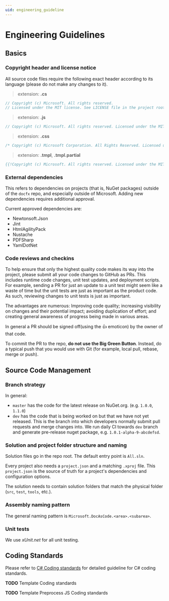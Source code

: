 ```yaml
---
uid: engineering_guideline
---
```


Engineering Guidelines
=====================

Basics
---------------------

### Copyright header and license notice
All source code files require the following exact header according to its language (please do not make any changes to it).

> extension: **.cs**
>
```csharp
// Copyright (c) Microsoft. All rights reserved.
// Licensed under the MIT license. See LICENSE file in the project root for full license information.
```

> extension: **.js**
>
```js
// Copyright (c) Microsoft. All rights reserved. Licensed under the MIT license. See LICENSE file in the project root for full license information.
```

> extension: **.css**
>
```css
/* Copyright (c) Microsoft Corporation. All Rights Reserved. Licensed under the MIT License. See License.txt in the project root for license information. */
```

> extension: **.tmpl**, **.tmpl.partial**
>
```mustache
{{!Copyright (c) Microsoft. All rights reserved. Licensed under the MIT license. See LICENSE file in the project root for full license information.}}
```

### External dependencies
This refers to dependencies on projects (that is, NuGet packages) outside of the `docfx` repo, and especially outside of Microsoft. Adding new dependencies requires additional approval.

Current approved dependencies are:
* Newtonsoft.Json
* Jint
* HtmlAgilityPack
* Nustache
* PDFSharp
* YamlDotNet

### Code reviews and checkins
To help ensure that only the highest quality code makes its way into the project, please submit all your code changes to GitHub as PRs. This includes runtime code changes, unit test updates, and deployment scripts. For example, sending a PR for just an update to a unit test might seem like a waste of time but the unit tests are just as important as the product code. As such, reviewing changes to unit tests is just as important.

The advantages are numerous: Improving code quality; increasing visibility on changes and their potential impact; avoiding duplication of effort; and creating general awareness of progress being made in various areas.

In general a PR should be signed off(using the :+1: emoticon) by the owner of that code.

To commit the PR to the repo, **do not use the Big Green Button**. Instead, do a typical push that you would use with Git (for example, local pull, rebase, merge or push).

Source Code Management
---------------------

### Branch strategy
In general:

* `master` has the code for the latest release on NuGet.org. (e.g. `1.0.0`, `1.1.0`)
* `dev` has the code that is being worked on but that we have not yet released. This is the branch into which developers normally submit pull requests and merge changes into. We run daily CI towards `dev` branch and generate pre-release nuget package, e.g. `1.0.1-alpha-9-abcdefsd`.

### Solution and project folder structure and naming
Solution files go in the repo root. The default entry point is `All.sln`.

Every project also needs a `project.json` and a matching `.xproj` file. This `project.json` is the source of truth for a project's dependencies and configuration options.

The solution needs to contain solution folders that match the physical folder (`src`, `test`, `tools`, etc.).

### Assembly naming pattern
The general naming pattern is `Microsoft.DocAsCode.<area>.<subarea>`.

### Unit tests
We use *xUnit.net* for all unit testing.

Coding Standards
------------------
Please refer to [C# Coding standards](csharp_coding_standards.md) for detailed guideline for C# coding standards.

**TODO** Template Coding standards

**TODO** Template Preprocess JS Coding standards